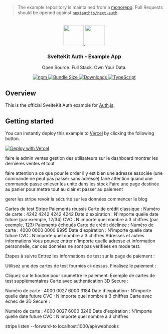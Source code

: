 > The example repository is maintained from a [monorepo](https://github.com/nextauthjs/next-auth/tree/main/apps/examples/sveltekit). Pull Requests should be opened against [`nextauthjs/next-auth`](https://github.com/nextauthjs/next-auth).

<p align="center">
   <br/>
   <a href="https://authjs.dev" target="_blank">
   <img height="64" src="https://authjs.dev/img/logo-sm.png" />
   </a>
   <a href="https://kit.svelte.dev" target="_blank">
   <img height="64" src="https://upload.wikimedia.org/wikipedia/commons/1/1b/Svelte_Logo.svg" />
   </a>
   <h3 align="center"><b>SvelteKit Auth</b> - Example App</h3>
   <p align="center">
   Open Source. Full Stack. Own Your Data.
   </p>
   <p align="center" style="align: center;">
      <a href="https://npm.im/@auth/sveltekit">
        <img alt="npm" src="https://img.shields.io/npm/v/@auth/sveltekit?color=green&label=@auth/sveltekit&style=flat-square">
      </a>
      <a href="https://bundlephobia.com/result?p=@auth/sveltekit">
        <img src="https://img.shields.io/bundlephobia/minzip/@auth/sveltekit?label=size&style=flat-square" alt="Bundle Size"/>
      </a>
      <a href="https://www.npmtrends.com/@auth/sveltekit">
        <img src="https://img.shields.io/npm/dm/@auth/sveltekit?label=downloads&style=flat-square" alt="Downloads" />
      </a>
      <a href="https://npm.im/@auth/sveltekit">
        <img src="https://img.shields.io/badge/TypeScript-blue?style=flat-square" alt="TypeScript" />
      </a>
   </p>
</p>

## Overview

This is the official SvelteKit Auth example for [Auth.js](https://sveltekit.authjs.dev).

## Getting started

You can instantly deploy this example to [Vercel](https://vercel.com?utm_source=github&utm_medium=readme&utm_campaign=sveltekit-auth-example) by clicking the following button.

[![Deploy with Vercel](https://vercel.com/button)](https://vercel.com/new/git/external?repository-url=https://github.com/nextauthjs/sveltekit-auth-example&project-name=sveltekit-auth-example&repository-name=sveltekit-auth-example)




faire le admin ventes
gestion des utilisateurs
sur le dashboard montrer les dernières ventes et tout

faire attention a ce que pour le order il y est bien une adresse associée (une commande ne peut pas passer sans adresse)
faire attention quand une commande passe enlever les unité dans les stock
Faire une page destinée au panier pour mettre tout au clair et passer au paiement

gerer les stripe
revoir la sécurité sur les données
commencer le blog

Cartes de test Stripe
Paiements réussis
Carte de crédit classique :
Numéro de carte : 4242 4242 4242 4242
Date d'expiration : N'importe quelle date future (par exemple, 12/34)
CVC : N'importe quel nombre à 3 chiffres (par exemple, 123)
Paiements échoués
Carte de crédit déclinée :
Numéro de carte : 4000 0000 0000 9995
Date d'expiration : N'importe quelle date future
CVC : N'importe quel nombre à 3 chiffres
Adresses et autres informations
Vous pouvez entrer n'importe quelle adresse et information personnelle, car ces données ne sont pas vérifiées en mode test.

Étapes à suivre
Entrez les informations de test sur la page de paiement :

Utilisez une des cartes de test fournies ci-dessus.
Finalisez le paiement :

Cliquez sur le bouton pour soumettre le paiement.
Exemple de cartes de test supplémentaires
Carte avec authentication 3D Secure :

Numéro de carte : 4000 0027 6000 3184
Date d'expiration : N'importe quelle date future
CVC : N'importe quel nombre à 3 chiffres
Carte avec échec de 3D Secure :

Numéro de carte : 4000 0027 6000 3246
Date d'expiration : N'importe quelle date future
CVC : N'importe quel nombre à 3 chiffres

stripe listen --forward-to localhost:1000/api/webhooks